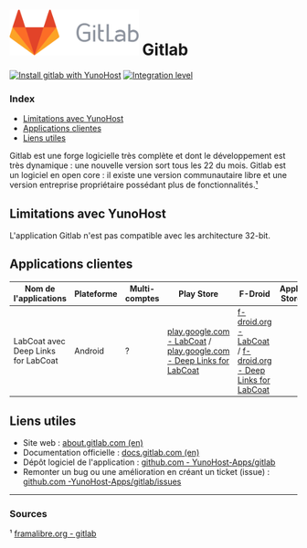# <img src="/images/gitlab_logo.svg" height="80px" alt="logo de Gitlab"> Gitlab

[![Install gitlab with YunoHost](https://install-app.yunohost.org/install-with-yunohost.png)](https://install-app.yunohost.org/?app=gitlab) [![Integration level](https://dash.yunohost.org/integration/gitlab.svg)](https://dash.yunohost.org/appci/app/gitlab)

### Index

- [Limitations avec YunoHost](#limitations-avec-yunohost)
- [Applications clientes](#applications-clientes)
- [Liens utiles](#liens-utiles)

Gitlab est une forge logicielle très complète et dont le développement est très dynamique : une nouvelle version sort tous les 22 du mois. Gitlab est un logiciel en open core : il existe une version communautaire libre et une version entreprise propriétaire possédant plus de fonctionnalités.[¹](#sources)

## Limitations avec YunoHost

L'application Gitlab n'est pas compatible avec les architecture 32-bit.

## Applications clientes

| Nom de l'applications | Plateforme | Multi-comptes | Play Store | F-Droid | Apple Store |
|-----------------------|------------|---------------|------------|---------|-------------|
| LabCoat avec Deep Links for LabCoat | Android | ? | [play.google.com - LabCoat](https://play.google.com/store/apps/details?id=com.commit451.gitlab) / [play.google.com - Deep Links for LabCoat](https://play.google.com/store/apps/details?id=com.nomadlabs.labcoat.deeplinks) | [f-droid.org - LabCoat](https://f-droid.org/fr/packages/com.commit451.gitlab/) / [f-droid.org - Deep Links for LabCoat](https://f-droid.org/fr/packages/com.nomadlabs.labcoat.deeplinks/) | |

## Liens utiles

+ Site web : [about.gitlab.com (en)](https://about.gitlab.com/)
+ Documentation officielle : [docs.gitlab.com (en)](https://docs.gitlab.com/)
+ Dépôt logiciel de l'application : [github.com - YunoHost-Apps/gitlab](https://github.com/YunoHost-Apps/gitlab_ynh)
+ Remonter un bug ou une amélioration en créant un ticket (issue) : [github.com -YunoHost-Apps/gitlab/issues](https://github.com/YunoHost-Apps/gitlab_ynh/issues)

------

### Sources

¹ [framalibre.org - gitlab](https://framalibre.org/content/gitlab)
